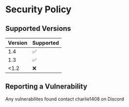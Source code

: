 # Security Policy

## Supported Versions

| Version | Supported          |
| ------- | ------------------ |
| 1.4     | :white_check_mark: |
| 1.3     | :white_check_mark: |
| <1.2    | :x:                |

## Reporting a Vulnerability

Any vulnerabilites found contact charlie1408 on Discord
